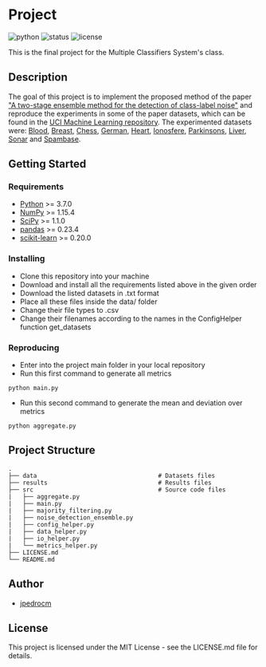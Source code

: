 # Project

![python](https://img.shields.io/badge/python-3.7-blue.svg)
![status](https://img.shields.io/badge/status-in%20progress-yellow.svg)
![license](https://img.shields.io/badge/license-MIT-green.svg)

This is the final project for the Multiple Classifiers System's class.

## Description

The goal of this project is to implement the proposed method of the paper ["A two-stage ensemble method for the detection of class-label noise"](https://www.sciencedirect.com/science/article/pii/S0925231217317265) and reproduce the experiments in some of the paper datasets, which can be found in the [UCI Machine Learning repository](http://archive.ics.uci.edu/ml/datasets.html). The experimented datasets were: [Blood](http://archive.ics.uci.edu/ml/datasets/Blood+Transfusion+Service+Center), [Breast](http://archive.ics.uci.edu/ml/datasets/Breast+Cancer+Wisconsin+%28Original%29), [Chess](http://archive.ics.uci.edu/ml/datasets/Chess+%28King-Rook+vs.+King-Pawn%29), [German](http://archive.ics.uci.edu/ml/datasets/Statlog+%28German+Credit+Data%29), [Heart](http://archive.ics.uci.edu/ml/datasets/Statlog+%28Heart%29), [Ionosfere](http://archive.ics.uci.edu/ml/datasets/Ionosphere), [Parkinsons](http://archive.ics.uci.edu/ml/datasets/Parkinsons), [Liver](http://archive.ics.uci.edu/ml/datasets/Liver+Disorders), [Sonar](https://archive.ics.uci.edu/ml/datasets/Connectionist+Bench+%28Sonar,+Mines+vs.+Rocks%29) and [Spambase](http://archive.ics.uci.edu/ml/datasets/Spambase).

## Getting Started

### Requirements

* [Python](https://www.python.org/) >= 3.7.0
* [NumPy](http://www.numpy.org/) >= 1.15.4
* [SciPy](https://www.scipy.org/) >= 1.1.0
* [pandas](https://pandas.pydata.org/) >= 0.23.4
* [scikit-learn](http://scikit-learn.org/stable/) >= 0.20.0


### Installing

* Clone this repository into your machine
* Download and install all the requirements listed above in the given order
* Download the listed datasets in .txt format
* Place all these files inside the data/ folder
* Change their file types to .csv
* Change their filenames according to the names in the ConfigHelper function get_datasets

### Reproducing

* Enter into the project main folder in your local repository
* Run this first command to generate all metrics
```
python main.py
```
* Run this second command to generate the mean and deviation over metrics
```
python aggregate.py
```

## Project Structure

    .            
    ├── data                                  # Datasets files
    ├── results                               # Results files
    ├── src                                   # Source code files
    |   ├── aggregate.py
    |   ├── main.py
    |   ├── majority_filtering.py
    |   ├── noise_detection_ensemble.py
    |   ├── config_helper.py
    |   ├── data_helper.py
    |   ├── io_helper.py
    |   └── metrics_helper.py 
    ├── LICENSE.md
    └── README.md

## Author

* [jpedrocm](https://github.com/jpedrocm)

## License

This project is licensed under the MIT License - see the LICENSE.md file for details.